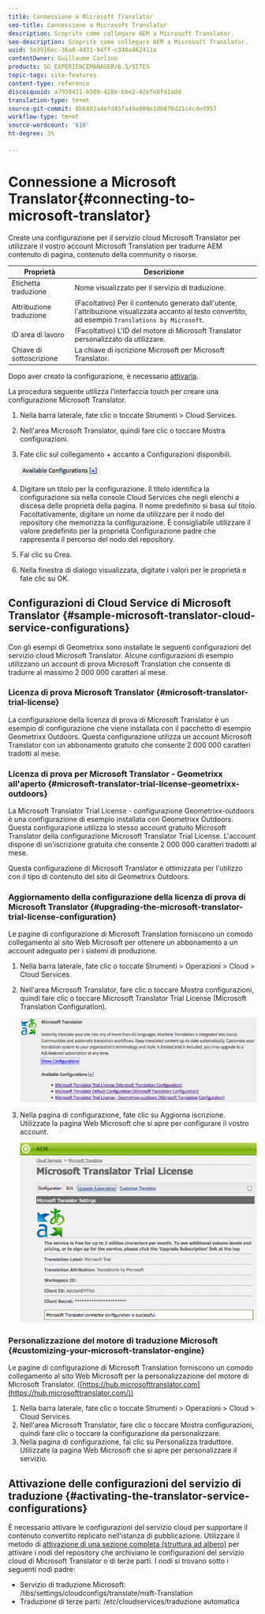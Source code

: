 ```yaml
---
title: Connessione a Microsoft Translator
seo-title: Connessione a Microsoft Translator
description: Scoprite come collegare AEM a Microsoft Translator.
seo-description: Scoprite come collegare AEM a Microsoft Translator.
uuid: 5e3916ec-36a0-4d31-94ff-c340a462411a
contentOwner: Guillaume Carlino
products: SG_EXPERIENCEMANAGER/6.5/SITES
topic-tags: site-features
content-type: reference
discoiquuid: a7958411-b509-428e-bbe2-42efe8fd1add
translation-type: tm+mt
source-git-commit: 8b6801a4efd45fa49e009e1d6876d21c4cded957
workflow-type: tm+mt
source-wordcount: '616'
ht-degree: 3%

---
```



# Connessione a Microsoft Translator{#connecting-to-microsoft-translator}

Create una configurazione per il servizio cloud Microsoft Translator per utilizzare il vostro account Microsoft Translation per tradurre AEM contenuto di pagina, contenuto della community o risorse.

| Proprietà | Descrizione |
|---|---|
| Etichetta traduzione | Nome visualizzato per il servizio di traduzione. |
| Attribuzione traduzione | (Facoltativo) Per il contenuto generato dall&#39;utente, l&#39;attribuzione visualizzata accanto al testo convertito, ad esempio `Translations by Microsoft`. |
| ID area di lavoro | (Facoltativo) L&#39;ID del motore di Microsoft Translator personalizzato da utilizzare. |
| Chiave di sottoscrizione | La chiave di iscrizione Microsoft per Microsoft Translator. |

Dopo aver creato la configurazione, è necessario [attivarla](/help/sites-administering/tc-msconf.md#activating-the-translator-service-configurations).

La procedura seguente utilizza l’interfaccia touch per creare una configurazione Microsoft Translator.

1. Nella barra laterale, fate clic o toccate Strumenti > Cloud Services.
1. Nell&#39;area Microsoft Translator, quindi fare clic o toccare Mostra configurazioni.
1. Fate clic sul collegamento + accanto a Configurazioni disponibili.

   ![chlimage_1-382](assets/chlimage_1-382.png)

1. Digitare un titolo per la configurazione. Il titolo identifica la configurazione sia nella console Cloud Services che negli elenchi a discesa delle proprietà della pagina. Il nome predefinito si basa sul titolo. Facoltativamente, digitare un nome da utilizzare per il nodo del repository che memorizza la configurazione. È consigliabile utilizzare il valore predefinito per la proprietà Configurazione padre che rappresenta il percorso del nodo del repository.
1. Fai clic su Crea.
1. Nella finestra di dialogo visualizzata, digitate i valori per le proprietà e fate clic su OK.

## Configurazioni di Cloud Service di Microsoft Translator {#sample-microsoft-translator-cloud-service-configurations}

Con gli esempi di Geometrixx sono installate le seguenti configurazioni del servizio cloud Microsoft Translator. Alcune configurazioni di esempio utilizzano un account di prova Microsoft Translation che consente di tradurre al massimo 2 000 000 caratteri al mese.

### Licenza di prova Microsoft Translator {#microsoft-translator-trial-license}

La configurazione della licenza di prova di Microsoft Translator è un esempio di configurazione che viene installata con il pacchetto di esempio Geometrixx Outdoors. Questa configurazione utilizza un account Microsoft Translator con un abbonamento gratuito che consente 2 000 000 caratteri tradotti al mese.

### Licenza di prova per Microsoft Translator - Geometrixx all&#39;aperto {#microsoft-translator-trial-license-geometrixx-outdoors}

La Microsoft Translator Trial License - configurazione Geometrixx-outdoors è una configurazione di esempio installata con Geometrixx Outdoors. Questa configurazione utilizza lo stesso account gratuito Microsoft Translator della configurazione Microsoft Translator Trial License. L&#39;account dispone di un&#39;iscrizione gratuita che consente 2 000 000 caratteri tradotti al mese.

Questa configurazione di Microsoft Translator è ottimizzata per l&#39;utilizzo con il tipo di contenuto del sito di Geometrixx Outdoors.

### Aggiornamento della configurazione della licenza di prova di Microsoft Translator {#upgrading-the-microsoft-translator-trial-license-configuration}

Le pagine di configurazione di Microsoft Translation forniscono un comodo collegamento al sito Web Microsoft per ottenere un abbonamento a un account adeguato per i sistemi di produzione.

1. Nella barra laterale, fate clic o toccate Strumenti > Operazioni > Cloud > Cloud Services.
1. Nell&#39;area Microsoft Translator, fare clic o toccare Mostra configurazioni, quindi fare clic o toccare Microsoft Translator Trial License (Microsoft Translation Configuration).

   ![chlimage_1-383](assets/chlimage_1-383.png)

1. Nella pagina di configurazione, fate clic su Aggiorna iscrizione. Utilizzate la pagina Web Microsoft che si apre per configurare il vostro account.

   ![chlimage_1-384](assets/chlimage_1-384.png)

### Personalizzazione del motore di traduzione Microsoft {#customizing-your-microsoft-translator-engine}

Le pagine di configurazione di Microsoft Translation forniscono un comodo collegamento al sito Web Microsoft per la personalizzazione del motore di Microsoft Translator. ([https://hub.microsofttranslator.com](https://hub.microsofttranslator.com/))

1. Nella barra laterale, fate clic o toccate Strumenti > Operazioni > Cloud > Cloud Services.
1. Nell&#39;area Microsoft Translator, fare clic o toccare Mostra configurazioni, quindi fare clic o toccare la configurazione da personalizzare.
1. Nella pagina di configurazione, fai clic su Personalizza traduttore. Utilizzate la pagina Web Microsoft che si apre per personalizzare il servizio.

## Attivazione delle configurazioni del servizio di traduzione {#activating-the-translator-service-configurations}

È necessario attivare le configurazioni del servizio cloud per supportare il contenuto convertito replicato nell’istanza di pubblicazione. Utilizzare il metodo di [attivazione di una sezione completa (struttura ad albero)](/help/sites-authoring/publishing-pages.md#publishing-and-unpublishing-a-tree) per attivare i nodi del repository che archiviano le configurazioni del servizio cloud di Microsoft Translator o di terze parti. I nodi si trovano sotto i seguenti nodi padre:

* Servizio di traduzione Microsoft: /libs/settings/cloudconfigs/translate/msft-Translation
* Traduzione di terze parti: /etc/cloudservices/traduzione automatica

